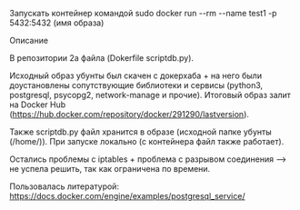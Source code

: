 Запускать контейнер командой 
sudo docker run --rm --name test1 -p 5432:5432 (имя образа)

Описание 

В репозитории 2а файла (Dokerfile scriptdb.py). 

Исходный образ убунты был скачен с докерхаба + на него были доустановлены сопутствующие библиотеки и сервисы (python3, postgresql, psycopg2, network-manage и прочие).
Итоговый образ залит на Docker Hub (https://hub.docker.com/repository/docker/291290/lastversion).

Также scriptdb.py файл хранится в образе (исходной папке убунты (/home/)). При запуске локально (с контейнера файл также работает). 

Остались проблемы с iptables + проблема с разрывом соединения --> не успела решить, так как ограничена по времени.

Пользовалась литературой: https://docs.docker.com/engine/examples/postgresql_service/
